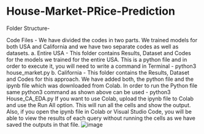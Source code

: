 # House-Market-PRice-Prediction

Folder Structure-

Code Files - We have divided the codes in two parts. We trained models for both USA and California and we have two separate codes as well as datasets.
a.	Entire USA - This folder contains Results, Dataset and Codes for the models we trained for the entire USA. This is a python file and in order to execute it, you will need to write a command in Terminal - python3 house_market.py 
b.	California - This folder contains the Results, Dataset and Codes for this approach. We have added both, the python file and the ipynb file which was downloaded from Colab.
In order to run the Python file same python3 command as shown above can be used - python3 House_CA_EDA.py
If you want to use Colab, upload the ipynb file to Colab and use the Run All option. This will run all the cells and show the output.
Also, if you open the ipynb file in Colab or Visual Studio Code, you will be able to view the results of each query without running the cells as we have saved the outputs in that file.
![image](https://github.com/milind-pathak/House-Market-PRice-Prediction/assets/21137512/002265e4-2efa-41a4-874e-e7598ba5717f)
